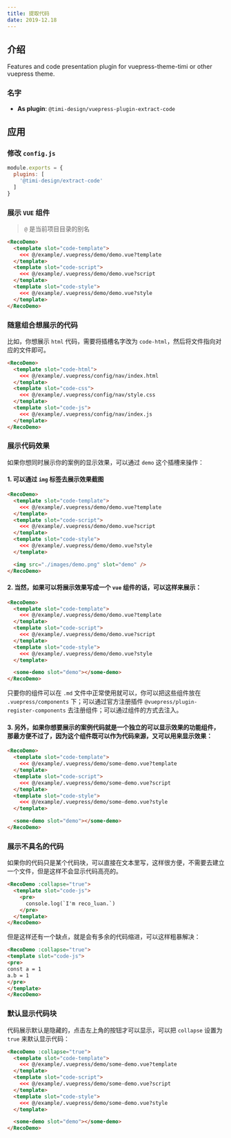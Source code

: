 ```yaml
---
title: 提取代码
date: 2019-12.18
---
```


## 介绍

Features and code presentation plugin for vuepress-theme-timi or other vuepress theme.

<RecoDemo :collapse="true">
  <template slot="code-template">
    <<< @/example/.vuepress/demo/extract-code.vue?template
  </template>
  <template slot="code-script">
    <<< @/example/.vuepress/demo/extract-code.vue?script
  </template>
  <template slot="code-style">
    <<< @/example/.vuepress/demo/extract-code.vue?style
  </template>
  <extract-code slot="demo"></extract-code>
</RecoDemo>

### 名字

- **As plugin**: `@timi-design/vuepress-plugin-extract-code`

## 应用

### 修改 `config.js`

```js
module.exports = {
  plugins: [
    '@timi-design/extract-code'
  ]
}
```

### 展示 `VUE` 组件

> `@` 是当前项目目录的别名

```html
<RecoDemo>
  <template slot="code-template">
    <<< @/example/.vuepress/demo/demo.vue?template
  </template>
  <template slot="code-script">
    <<< @/example/.vuepress/demo/demo.vue?script
  </template>
  <template slot="code-style">
    <<< @/example/.vuepress/demo/demo.vue?style
  </template>
</RecoDemo>
```

### 随意组合想展示的代码

比如，你想展示 `html` 代码，需要将插槽名字改为 `code-html`，然后将文件指向对应的文件即可。

```html
<RecoDemo>
  <template slot="code-html">
    <<< @/example/.vuepress/config/nav/index.html
  </template>
  <template slot="code-css">
    <<< @/example/.vuepress/config/nav/style.css
  </template>
  <template slot="code-js">
    <<< @/example/.vuepress/config/nav/index.js
  </template>
</RecoDemo>
```

### 展示代码效果

如果你想同时展示你的案例的显示效果，可以通过 `demo` 这个插槽来操作：

#### 1. 可以通过 `img` 标签去展示效果截图

  ```html
  <RecoDemo>
    <template slot="code-template">
      <<< @/example/.vuepress/demo/demo.vue?template
    </template>
    <template slot="code-script">
      <<< @/example/.vuepress/demo/demo.vue?script
    </template>
    <template slot="code-style">
      <<< @/example/.vuepress/demo/demo.vue?style
    </template>

    <img src="./images/demo.png" slot="demo" />
  </RecoDemo>
  ```

#### 2. 当然，如果可以将展示效果写成一个 `vue` 组件的话，可以这样来展示：

```html
<RecoDemo>
  <template slot="code-template">
    <<< @/example/.vuepress/demo/demo.vue?template
  </template>
  <template slot="code-script">
    <<< @/example/.vuepress/demo/demo.vue?script
  </template>
  <template slot="code-style">
    <<< @/example/.vuepress/demo/demo.vue?style
  </template>

  <some-demo slot="demo"></some-demo>
</RecoDemo>
```

只要你的组件可以在 `.md` 文件中正常使用就可以，你可以把这些组件放在 `.vuepress/components` 下；可以通过官方注册插件 `@vuepress/plugin-register-components` 去注册组件；可以通过组件的方式去注入。

#### 3. 另外，如果你想要展示的案例代码就是一个独立的可以显示效果的功能组件，那最方便不过了，因为这个组件既可以作为代码来源，又可以用来显示效果：

```html
<RecoDemo>
  <template slot="code-template">
    <<< @/example/.vuepress/demo/some-demo.vue?template
  </template>
  <template slot="code-script">
    <<< @/example/.vuepress/demo/some-demo.vue?script
  </template>
  <template slot="code-style">
    <<< @/example/.vuepress/demo/some-demo.vue?style
  </template>

  <some-demo slot="demo"></some-demo>
</RecoDemo>
```

### 展示不具名的代码

如果你的代码只是某个代码块，可以直接在文本里写，这样很方便，不需要去建立一个文件，但是这样不会显示代码高亮的。

```html
<RecoDemo :collapse="true">
  <template slot="code-js">
    <pre>
      console.log(`I'm reco_luan.`)
    </pre>
  </template>
</RecoDemo>
```

但是这样还有一个缺点，就是会有多余的代码缩进，可以这样粗暴解决：

```html
<RecoDemo :collapse="true">
<template slot="code-js">
<pre>
const a = 1
a.b = 1
</pre>
</template>
</RecoDemo>
```

### 默认显示代码块

代码展示默认是隐藏的，点击左上角的按钮才可以显示，可以把 `collapse` 设置为 `true` 来默认显示代码：

```html
<RecoDemo :collapse="true">
  <template slot="code-template">
    <<< @/example/.vuepress/demo/some-demo.vue?template
  </template>
  <template slot="code-script">
    <<< @/example/.vuepress/demo/some-demo.vue?script
  </template>
  <template slot="code-style">
    <<< @/example/.vuepress/demo/some-demo.vue?style
  </template>

  <some-demo slot="demo"></some-demo>
</RecoDemo>
```